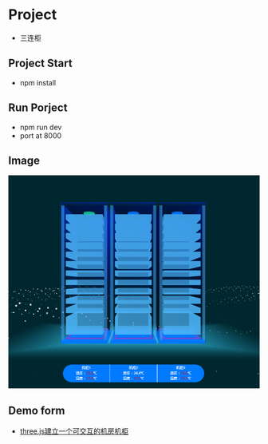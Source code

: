 # Project
- 三连柜

## Project Start
- npm install

## Run Porject
- npm run dev
- port at 8000

## Image
![效果](images/cab.png)
<!-- ![效果](images/cabinet.jpg) -->



## Demo form
- [three.js建立一个可交互的机房机柜](https://blog.csdn.net/zouhaodong/article/details/104071341)
